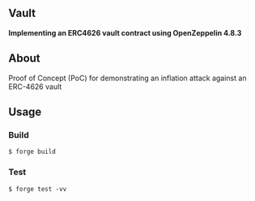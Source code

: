 ## Vault

**Implementing an ERC4626 vault contract using OpenZeppelin 4.8.3**

## About

Proof of Concept (PoC) for demonstrating an inflation attack against an ERC-4626 vault

## Usage

### Build

```shell
$ forge build
```

### Test

```shell
$ forge test -vv
```
